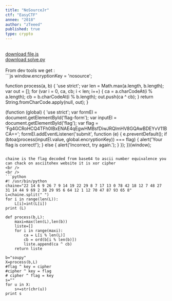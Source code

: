 ```yaml
---
title: "NoSourceJr"
ctf: "EasyCTF"
annee: "2018"
author: "zTeeed"
published: true
type: crypto
---
```

<br />
<a href="/writeup-scripts/2017-2018/EasyCTF/NoSourceJr/file.js">download file.js</a>
<br />
<a href="/writeup-scripts/2017-2018/EasyCTF/NoSourceJr/solve.py">download solve.py</a>
<br />
<br />
From dev tools we get :
<br />
```js
window.encryptionKey = 'nosource';

function process(a, b) {
  'use strict';
  var len = Math.max(a.length, b.length);
  var out = [];
  for (var i = 0, ca, cb; i < len; i++) {
    ca = a.charCodeAt(i % a.length);
    cb = b.charCodeAt(i % b.length);
    out.push(ca ^ cb);
  }
  return String.fromCharCode.apply(null, out);
}

(function (global) {
  'use strict';
  var formEl = document.getElementById('flag-form');
  var inputEl = document.getElementById('flag');
  var flag = 'Fg4GCRoHCQ4TFh0IBxENAE4qEgwHMBsfDiwJRQImHV8GQAwBDEYvV11BCA==';
  formEl.addEventListener('submit', function (e) {
    e.preventDefault();
    if (btoa(process(inputEl.value, global.encryptionKey)) === flag) {
      alert('Your flag is correct!');
    } else {
      alert('Incorrect, try again.');
    }
  });
})(window);
```

chaine is the flag decoded from base64 to ascii number equivalence you can chack on asciitohex website it is xor cipher
<br />
<br />
```python
#! /usr/bin/python
chaine="22 14 6 9 26 7 9 14 19 22 29 8 7 17 13 0 78 42 18 12 7 48 27 31 14 44 9 69 2 38 29 95 6 64 12 1 12 70 47 87 93 65 8"
L=chaine.split(" ")
for i in range(len(L)):
    L[i]=int(L[i])
print (L)

def process(b,L):
    maxi=max(len(L),len(b))
    liste=[]
    for i in range(maxi):
        ca = L[i % len(L)]
        cb = ord(b[i % len(b)])
        liste.append(ca ^ cb)
    return liste

b="soupy"
X=process(b,L)
#flag ^ key = cipher
#cipher ^ key = flag
# cipher ^ flag = key
s=""
for u in X:
    s+=str(chr(u))
print s
```
